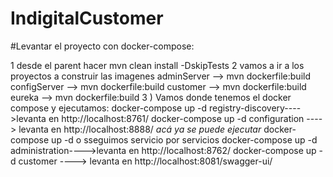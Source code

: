 # IndigitalCustomer

#Levantar el proyecto con docker-compose:

1 desde el parent hacer mvn clean install -DskipTests
2 vamos a ir a los proyectos a construir las imagenes 
  adminServer --> mvn dockerfile:build
  configServer --> mvn dockerfile:build
  customer       --> mvn dockerfile:build
  eureka             --> mvn dockerfile:build
3 ) Vamos donde tenemos el docker compose y ejecutamos:
      docker-compose up -d registry-discovery---->levanta en http://localhost:8761/
      docker-compose up -d configuration ----> levanta en http://localhost:8888/
     *acá ya se puede ejecutar* docker-compose up -d o sseguimos servicio por servicios
      docker-compose up -d administration---->levanta en http://localhost:8762/
      docker-compose up -d customer ----> levanta en http://localhost:8081/swagger-ui/


     

